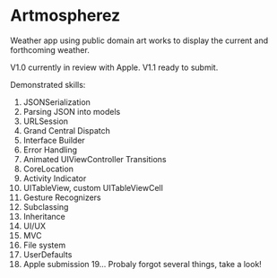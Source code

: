 # Artmospherez

Weather app using public domain art works to display the current and forthcoming weather. 

V1.0 currently in review with Apple. V1.1 ready to submit.

Demonstrated skills:
1. JSONSerialization
2. Parsing JSON into models
3. URLSession
4. Grand Central Dispatch
5. Interface Builder
6. Error Handling
7. Animated UIViewController Transitions
8. CoreLocation
9. Activity Indicator
10. UITableView, custom UITableViewCell
11. Gesture Recognizers
12. Subclassing
13. Inheritance
14. UI/UX
15. MVC
16. File system
17. UserDefaults
18. Apple submission
19... Probaly forgot several things, take a look!

